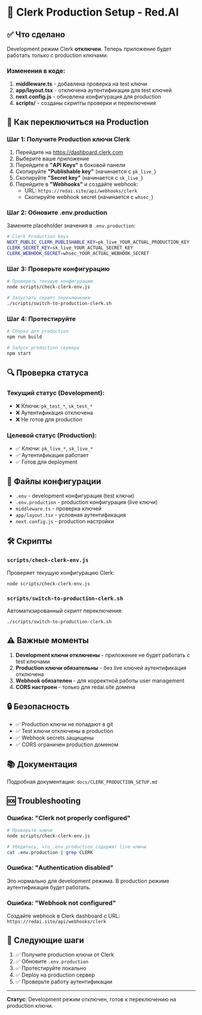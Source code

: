 # 🔐 Clerk Production Setup - Red.AI

## ✅ Что сделано

Development режим Clerk **отключен**. Теперь приложение будет работать только с production ключами.

### Изменения в коде:

1. **middleware.ts** - добавлена проверка на test ключи
2. **app/layout.tsx** - отключена аутентификация для test ключей  
3. **next.config.js** - обновлена конфигурация для production
4. **scripts/** - созданы скрипты проверки и переключения

## 🚀 Как переключиться на Production

### Шаг 1: Получите Production ключи Clerk

1. Перейдите на https://dashboard.clerk.com
2. Выберите ваше приложение
3. Перейдите в **"API Keys"** в боковой панели
4. Скопируйте **"Publishable key"** (начинается с `pk_live_`)
5. Скопируйте **"Secret key"** (начинается с `sk_live_`)
6. Перейдите в **"Webhooks"** и создайте webhook:
   - URL: `https://redai.site/api/webhooks/clerk`
   - Скопируйте webhook secret (начинается с `whsec_`)

### Шаг 2: Обновите .env.production

Замените placeholder значения в `.env.production`:

```bash
# Clerk Production Keys
NEXT_PUBLIC_CLERK_PUBLISHABLE_KEY=pk_live_YOUR_ACTUAL_PRODUCTION_KEY
CLERK_SECRET_KEY=sk_live_YOUR_ACTUAL_SECRET_KEY
CLERK_WEBHOOK_SECRET=whsec_YOUR_ACTUAL_WEBHOOK_SECRET
```

### Шаг 3: Проверьте конфигурацию

```bash
# Проверить текущую конфигурацию
node scripts/check-clerk-env.js

# Запустить скрипт переключения
./scripts/switch-to-production-clerk.sh
```

### Шаг 4: Протестируйте

```bash
# Сборка для production
npm run build

# Запуск production сервера
npm start
```

## 🔍 Проверка статуса

### Текущий статус (Development):
- ❌ Ключи: `pk_test_*`, `sk_test_*`
- ❌ Аутентификация отключена
- ❌ Не готов для production

### Целевой статус (Production):
- ✅ Ключи: `pk_live_*`, `sk_live_*`
- ✅ Аутентификация работает
- ✅ Готов для deployment

## 📁 Файлы конфигурации

- `.env` - development конфигурация (test ключи)
- `.env.production` - production конфигурация (live ключи)
- `middleware.ts` - проверка ключей
- `app/layout.tsx` - условная аутентификация
- `next.config.js` - production настройки

## 🛠️ Скрипты

### `scripts/check-clerk-env.js`
Проверяет текущую конфигурацию Clerk:
```bash
node scripts/check-clerk-env.js
```

### `scripts/switch-to-production-clerk.sh`
Автоматизированный скрипт переключения:
```bash
./scripts/switch-to-production-clerk.sh
```

## ⚠️ Важные моменты

1. **Development ключи отключены** - приложение не будет работать с test ключами
2. **Production ключи обязательны** - без live ключей аутентификация отключена
3. **Webhook обязателен** - для корректной работы user management
4. **CORS настроен** - только для redai.site домена

## 🔒 Безопасность

- ✅ Production ключи не попадают в git
- ✅ Test ключи отключены в production
- ✅ Webhook secrets защищены
- ✅ CORS ограничен production доменом

## 📚 Документация

Подробная документация: `docs/CLERK_PRODUCTION_SETUP.md`

## 🆘 Troubleshooting

### Ошибка: "Clerk not properly configured"
```bash
# Проверьте ключи
node scripts/check-clerk-env.js

# Убедитесь, что .env.production содержит live ключи
cat .env.production | grep CLERK
```

### Ошибка: "Authentication disabled"
Это нормально для development режима. В production режиме аутентификация будет работать.

### Ошибка: "Webhook not configured"
Создайте webhook в Clerk dashboard с URL: `https://redai.site/api/webhooks/clerk`

## 🎯 Следующие шаги

1. ✅ Получите production ключи от Clerk
2. ✅ Обновите `.env.production`
3. ✅ Протестируйте локально
4. ✅ Deploy на production сервер
5. ✅ Проверьте работу аутентификации

---

**Статус**: Development режим отключен, готов к переключению на production ключи. 